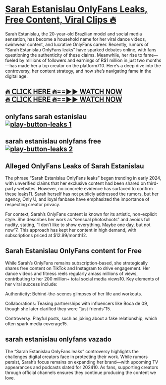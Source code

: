 <h1> <a href="https://shorto.link/eOsji"> Sarah Estanislau OnlyFans Leaks, Free Content, Viral Clips 🔥 </a> </h1>
Sarah Estanislau, the 20-year-old Brazilian model and social media sensation, has become a household name for her viral dance videos, swimwear content, and lucrative OnlyFans career. Recently, rumors of “Sarah Estanislau OnlyFans leaks” have sparked debates online, with fans questioning the authenticity of these claims. Meanwhile, her rise to fame—fueled by millions of followers and earnings of R$1 million in just two months—has made her a top creator on the platform710. Here’s a deep dive into the controversy, her content strategy, and how she’s navigating fame in the digital age.

<a href="https://shorto.link/eOsji"> ️‍🔥 𝖢𝖫𝖨𝖢𝖪 𝖧𝖤𝖱𝖤 ️‍🔥==►► 𝖶𝖠𝖳𝖢𝖧 𝖭𝖮𝖶 </a>
<br>
<a href="https://shorto.link/eOsji"> ️‍🔥 𝖢𝖫𝖨𝖢𝖪 𝖧𝖤𝖱𝖤 ️‍🔥==►► 𝖶𝖠𝖳𝖢𝖧 𝖭𝖮𝖶 </a>
--
onlyfans sarah estanislau 
<br>
<a href="https://shorto.link/eOsji">![play-button-leaks 1](https://github.com/user-attachments/assets/dd2d1f98-49d8-407b-b629-8202d86ff08a)</a>
--
sarah estanislau onlyfans free
<br>
<a href="https://shorto.link/eOsji"> ![play-button-leaks 2](https://github.com/user-attachments/assets/380c5b3e-e027-4f2e-86cd-cabe0c87978e) </a>
--
<h2>Alleged OnlyFans Leaks of Sarah Estanislau </h2>

The phrase “Sarah Estanislau OnlyFans leaks” began trending in early 2024, with unverified claims that her exclusive content had been shared on third-party websites. However, no concrete evidence has surfaced to confirm these leaks11. Sarah herself has not publicly addressed the rumors, but her agency, Only U, and loyal fanbase have emphasized the importance of respecting creator privacy.

For context, Sarah’s OnlyFans content is known for its artistic, non-explicit style. She describes her work as “sensual photoshoots” and avoids full nudity, stating, “I don’t like to show everything. Maybe one day, but not now”7. This approach has kept her content in high demand, with subscriptions priced at $12.99/month12.

<h2> Sarah Estanislau OnlyFans content for Free </h2>
While Sarah’s OnlyFans remains subscription-based, she strategically shares free content on TikTok and Instagram to drive engagement. Her dance videos and fitness reels regularly amass millions of views, contributing to her 200 million+ total social media views10. Key elements of her viral success include:

Authenticity: Behind-the-scenes glimpses of her life and workouts.

Collaborations: Teasing partnerships with influencers like Boca de 09, though she later clarified they were “just friends”15.

Controversy: Playful posts, such as joking about a fake relationship, which often spark media coverage15.

<h2>sarah estanislau onlyfans vazado </h2>

The “Sarah Estanislau OnlyFans leaks” controversy highlights the challenges digital creators face in protecting their work. While rumors persist, Sarah’s focus remains on expanding her brand—with upcoming TV appearances and podcasts slated for 202410. As fans, supporting creators through official channels ensures they continue producing the content we love.

